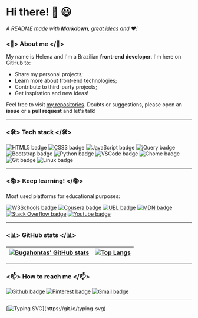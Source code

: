# Hi there! 👋 😃
 
*A README made with **Markdown**, [great ideas](https://github.com/bugahontas/bugahontas/blob/main/third-party-links.md) and ♥!*

### <🌹> About me </🌹>

My name is Helena and I'm a Brazilian **front-end developer**. I'm here on GitHub to:
- Share my personal projects;
- Learn more about front-end technologies;
- Contribute to third-party projects;
- Get inspiration and new ideas!

Feel free to visit [my repositories](https://github.com/bugahontas?tab=repositories). Doubts or suggestions, please open an **issue** or a **pull request** and let's talk!

---

### <🛠> Tech stack </🛠>

![HTML5 badge](https://img.shields.io/badge/HTML5-E34F26?style=for-the-badge&logo=html5&logoColor=white) ![CSS3 badge](https://img.shields.io/badge/CSS3-1572B6?style=for-the-badge&logo=css3&logoColor=white) ![JavaScript badge](https://img.shields.io/badge/JavaScript-323330?style=for-the-badge&logo=javascript&logoColor=F7DF1E) ![jQuery badge](https://img.shields.io/badge/jQuery-0769AD?style=for-the-badge&logo=jquery&logoColor=white) ![Bootstrap badge](https://img.shields.io/badge/Bootstrap-563D7C?style=for-the-badge&logo=bootstrap&logoColor=white) ![Python badge](https://img.shields.io/badge/Python-FFD43B?style=for-the-badge&logo=python&logoColor=blue) ![VSCode badge](https://img.shields.io/badge/Visual_Studio_Code-0078D4?style=for-the-badge&logo=visual%20studio%20code&logoColor=white) ![Chome badge](https://img.shields.io/badge/Google_chrome-4285F4?style=for-the-badge&logo=Google-chrome&logoColor=white) ![Git badge](https://img.shields.io/badge/GIT-F05032?style=for-the-badge&logo=git&logoColor=white) ![Linux badge](https://img.shields.io/badge/Linux-FCC624?style=for-the-badge&logo=linux&logoColor=black)

---

### <📚> Keep learning! </📚>

Most used platforms for educational purposes: 

[![W3Schools badge](https://img.shields.io/static/v1?label=W3S&message=W3Schools&color=04aa6d&style=for-the-badge)](https://www.w3schools.com/default.asp) [![Cousera badge](https://img.shields.io/badge/Coursera-0056D2?style=for-the-badge&logo=Coursera&logoColor=white)](https://pt.coursera.org/) [![UBL badge](https://img.shields.io/static/v1?label=UBL&message=Universidade%20Brasileira%20Livre&color=blue&style=for-the-badge)](https://github.com/Universidade-Livre/ciencia-da-computacao) [![MDN badge](https://img.shields.io/badge/MDN_Web_Docs-black?style=for-the-badge&logo=mdnwebdocs&logoColor=white)](https://developer.mozilla.org/pt-BR/) [![Stack Overflow badge](https://img.shields.io/badge/Stack_Overflow-FE7A16?style=for-the-badge&logo=stack-overflow&logoColor=white)](https://pt.stackoverflow.com/) [![Youtube badge](https://img.shields.io/badge/YouTube-FF0000?style=for-the-badge&logo=youtube&logoColor=white)](https://www.youtube.com/)

---

### <📊> GitHub stats </📊>


[![Bugahontas' GitHub stats](https://github-readme-stats.vercel.app/api?username=bugahontas&show_icons=true&theme=dark&text_color=fff&border_color=79ff97&hide_title=true)](https://github.com/bugahontas) | [![Top Langs](https://github-readme-stats.vercel.app/api/top-langs/?username=bugahontas&theme=dark&text_color=fff&border_color=79ff97&layout=compact)](https://github.com/bugahontas) 
| ----------- | ------------ |

---

### <📫> How to reach me </📫>

[![Github badge](https://img.shields.io/badge/bugahontas-100000?style=for-the-badge&logo=github&logoColor=white)](https://github.com/bugahontas) [![Pinterest badge](https://img.shields.io/badge/bugahontas-%23E60023.svg?&style=for-the-badge&logo=Pinterest&logoColor=white)](https://br.pinterest.com/bugahontas) [![Gmail badge](https://img.shields.io/badge/contatohelmaqui@gmail.com-c5221f?style=for-the-badge&logo=gmail&logoColor=white)](mailto:contatohelmaqui@gmail.com)

---

[![Typing SVG](https://readme-typing-svg.herokuapp.com?font=Ubuntu&color=%230EAA20&vCenter=true&lines=Thanks+for+visiting!+You're+welcome!)](https://git.io/typing-svg)
